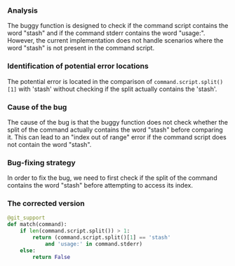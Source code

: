 ### Analysis
The buggy function is designed to check if the command script contains the word "stash" and if the command stderr contains the word "usage:". However, the current implementation does not handle scenarios where the word "stash" is not present in the command script. 

### Identification of potential error locations
The potential error is located in the comparison of `command.script.split()[1]` with 'stash' without checking if the split actually contains the 'stash'.


### Cause of the bug
The cause of the bug is that the buggy function does not check whether the split of the command actually contains the word "stash" before comparing it. This can lead to an "index out of range" error if the command script does not contain the word "stash".

### Bug-fixing strategy
In order to fix the bug, we need to first check if the split of the command contains the word "stash" before attempting to access its index.


### The corrected version

```python
@git_support
def match(command):
    if len(command.script.split()) > 1:
        return (command.script.split()[1] == 'stash'
            and 'usage:' in command.stderr)
    else:
        return False
```